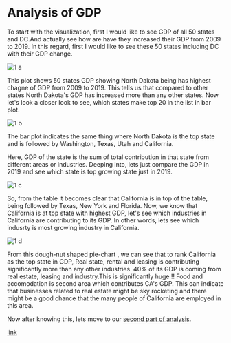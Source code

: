 # Analysis of GDP
To start with the visualization, first I would like to see GDP of all 50 states and DC.And actually see how are have they increased their GDP from 2009 to 2019. In this regard, first I would like to see these 50 states including DC with their GDP change.

![1 a](https://user-images.githubusercontent.com/74025005/98322336-2a0d7a00-1fb5-11eb-94f0-35fd2e5833c3.png)

This plot shows 50 states GDP showing North Dakota being has highest chagne of GDP from 2009 to 2019. This tells us that compared to other states North Dakota's GDP has increased more than any other states. Now let's look a closer look to see, which states make top 20 in the list in bar plot.

![1 b](https://user-images.githubusercontent.com/74025005/98324301-e1a48b00-1fb9-11eb-92ed-cc2ec8827dd9.png)

The bar plot indicates the same thing where North Dakota is the top state and is followed by Washington, Texas, Utah and California. 

Here, GDP of the state is the sum of total contribution in that state from different areas or industries. Deeping into, lets just compare the GDP in 2019 and see which state is top growing state just in 2019. 

![1 c](https://user-images.githubusercontent.com/74025005/98324713-ffbebb00-1fba-11eb-8a44-fe27721ef4d5.png)

So, from the table it becomes clear that California is in top of the table, being followed by Texas, New York and Florida. Now, we know that California is at top state with highest GDP, let's see which industries in California are contributing to its GDP. In other words, lets see which indusrty is most growing industry in California.

![1 d](https://user-images.githubusercontent.com/74025005/98326427-3eef0b00-1fbf-11eb-8710-19c95aba7613.png)


From this dough-nut shaped pie-chart , we can see that to rank California as the top state in GDP, Real state, rental and leasing is contributing significantly more than any other industries. 40% of its GDP is coming from real estate, leasing and industry.This is significantly huge !! Food and accomodation is second area which contributes CA's GDP. This can indicate that businesses related to real estate might be sky rocketing and there might be a good chance that the many people of California are employed in this area. 

Now after knowing this, lets move to our [second part of analysis]( ).



[link](https://github.com/ujjoli/analysis1/edit/main/README.md)
